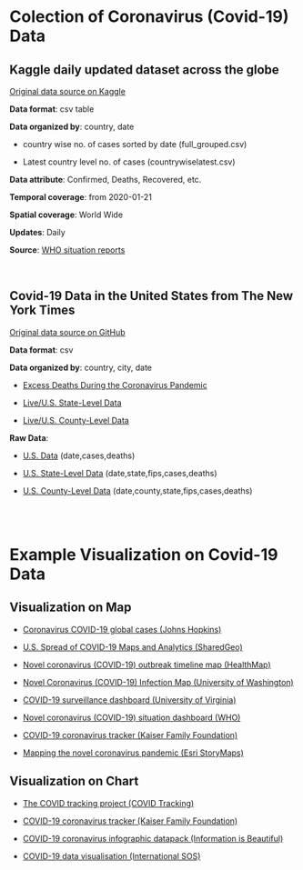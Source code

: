 # Colection of Coronavirus (Covid-19) Data 


Kaggle daily updated dataset across the globe
------

[Original data source on Kaggle](https://www.kaggle.com/imdevskp/corona-virus-report/data?select=country_wise_latest.csv)

**Data format**: csv table

**Data organized by**: country, date

  - country wise no. of cases sorted by date (full_grouped.csv)

  - Latest country level no. of cases (countrywiselatest.csv)

**Data attribute**: Confirmed, Deaths, Recovered, etc.


**Temporal coverage**: from 2020-01-21

**Spatial coverage**: World Wide

**Updates**: Daily

**Source**: [WHO situation reports](https://www.who.int/emergencies/diseases/novel-coronavirus-2019/situation-reports)

<br />




Covid-19 Data in the United States from The New York Times  
------

[Original data source on GitHub](https://github.com/nytimes/covid-19-data)

**Data format**: csv 

**Data organized by**: country, city, date
  
  - [Excess Deaths During the Coronavirus Pandemic](https://github.com/nytimes/covid-19-data/blob/master/excess-deaths/deaths.csv) 

  - [Live/U.S. State-Level Data](https://github.com/nytimes/covid-19-data/blob/master/live/us-states.csv)

  - [Live/U.S. County-Level Data](https://github.com/nytimes/covid-19-data/blob/master/live/us-counties.csv)
  
  
**Raw Data**: 
  
  - [U.S. Data](https://raw.githubusercontent.com/nytimes/covid-19-data/master/us.csv) (date,cases,deaths)

  - [U.S. State-Level Data](https://raw.githubusercontent.com/nytimes/covid-19-data/master/us-states.csv) (date,state,fips,cases,deaths)

  - [U.S. County-Level Data](https://raw.githubusercontent.com/nytimes/covid-19-data/master/us-counties.csv) (date,county,state,fips,cases,deaths)


<br />
<br />


# Example Visualization on Covid-19 Data


Visualization on Map
------
- [Coronavirus COVID-19 global cases (Johns Hopkins)](https://gisanddata.maps.arcgis.com/apps/opsdashboard/index.html#/bda7594740fd40299423467b48e9ecf6) 

- [U.S. Spread of COVID-19 Maps and Analytics (SharedGeo)](https://uscovid-19map.org)

- [Novel coronavirus (COVID-19) outbreak timeline map (HealthMap)](https://www.healthmap.org/covid-19/)

- [Novel Coronavirus (COVID-19) Infection Map (University of Washington)](https://hgis.uw.edu/virus)

- [COVID-19 surveillance dashboard (University of Virginia)](https://nssac.bii.virginia.edu/covid-19/dashboard/)

- [Novel coronavirus (COVID-19) situation dashboard (WHO)](https://covid19.who.int/)

- [COVID-19 coronavirus tracker (Kaiser Family Foundation)](https://www.kff.org/global-health-policy/fact-sheet/coronavirus-tracker/)

- [Mapping the novel coronavirus pandemic (Esri StoryMaps)](https://storymaps.arcgis.com/stories/4fdc0d03d3a34aa485de1fb0d2650ee0)


Visualization on Chart
------
- [The COVID tracking project (COVID Tracking)](https://covidtracking.com/data)

- [COVID-19 coronavirus tracker (Kaiser Family Foundation)](https://www.kff.org/global-health-policy/fact-sheet/coronavirus-tracker/)

- [COVID-19 coronavirus infographic datapack (Information is Beautiful)](https://informationisbeautiful.net/visualizations/covid-19-coronavirus-infographic-datapack/)

- [COVID-19 data visualisation (International SOS)](https://pandemic.internationalsos.com/2019-ncov/covid-19-data-visualisation)













